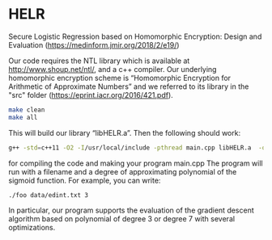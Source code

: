 # HELR
Secure Logistic Regression based on Homomorphic Encryption: Design and Evaluation (https://medinform.jmir.org/2018/2/e19/)


Our code requires the NTL library which is available at http://www.shoup.net/ntl/, and a c++ compiler. 
Our underlying homomorphic encryption scheme is “Homomorphic Encryption for Arithmetic of Approximate Numbers” 
and we referred to its library in the "src" folder (https://eprint.iacr.org/2016/421.pdf).

```sh
make clean
make all
```

This will build our library “libHELR.a”. Then the following should work:

```sh
g++ -std=c++11 -O2 -I/usr/local/include -pthread main.cpp libHELR.a  -o foo -L/usr/local/lib -lntl -lgmp -lm
```

for compiling the code and making your program main.cpp
The program will run with a filename and a degree of approximating polynomial of the sigmoid function.
For example, you can write:

```sh
./foo data/edint.txt 3 
```

In particular, our program supports the evaluation of the gradient descent algorithm based on polynomial of degree 3 or degree 7 with several optimizations.
